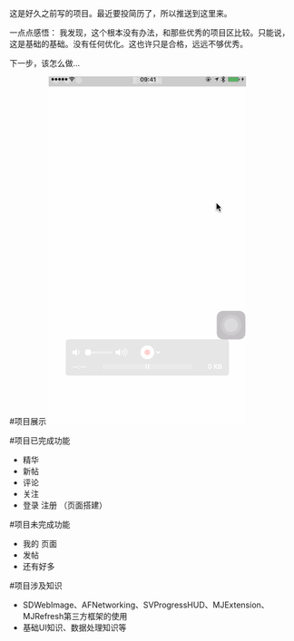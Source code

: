 
这是好久之前写的项目。最近要投简历了，所以推送到这里来。

一点点感悟：
我发现，这个根本没有办法，和那些优秀的项目区比较。只能说，这是基础的基础。没有任何优化。这也许只是合格，远远不够优秀。

下一步，该怎么做...

#项目展示
![](./Untitled2.gif)


#项目已完成功能
- 精华 
- 新帖
- 评论
- 关注
- 登录 注册 （页面搭建）

#项目未完成功能 
- 我的 页面
- 发帖
- 还有好多
 
#项目涉及知识
- SDWebImage、AFNetworking、SVProgressHUD、MJExtension、MJRefresh第三方框架的使用
- 基础UI知识、数据处理知识等